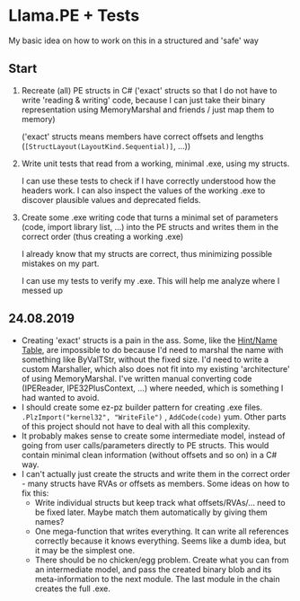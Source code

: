 # Llama.PE + Tests

My basic idea on how to work on this in a structured and 'safe' way

## Start

1. Recreate (all) PE structs in C# ('exact' structs so that I do not have to write 'reading & writing' code, because I can just take their binary representation using MemoryMarshal and friends / just map them to memory)

   ('exact' structs means members have correct offsets and lengths (`[StructLayout(LayoutKind.Sequential)]`, ...))

2. Write unit tests that read from a working, minimal .exe, using my structs.

   I can use these tests to check if I have correctly understood how the headers work. I can also inspect the values of the working .exe to discover plausible values and deprecated fields.

3. Create some .exe writing code that turns a minimal set of parameters (code, import library list, ...) into the PE structs and writes them in the correct order (thus creating a working .exe)

   I already know that my structs are correct, thus minimizing possible mistakes on my part.

   I can use my tests to verify my .exe. This will help me analyze where I messed up

## 24.08.2019

* Creating 'exact' structs is a pain in the ass.  Some, like the [Hint/Name Table](https://docs.microsoft.com/en-us/windows/win32/debug/pe-format#hintname-table), are impossible to do because I'd need to marshal the name with something like ByValTStr, without the fixed size. I'd need to write a custom Marshaller, which also does not fit into my existing 'architecture' of using MemoryMarshal. I've written manual converting code (IPEReader, IPE32PlusContext, ...) where needed, which is something I had wanted to avoid.
* I should create some ez-pz builder pattern for creating .exe files. `.PlzImport("kernel32", "WriteFile")` , `AddCode(code)` yum. Other parts of this project should not have to deal with all this complexity.
* It probably makes sense to create some intermediate model, instead of going from user calls/parameters directly to PE structs. This would contain minimal clean information (without offsets and so on) in a C# way.
* I can't actually just create the structs and write them in the correct order - many structs have RVAs or offsets as members. Some ideas on how to fix this:
  * Write individual structs but keep track what offsets/RVAs/... need to be fixed later. Maybe match them automatically by giving them names?
  * One mega-function that writes everything. It can write all references correctly because it knows everything. Seems like a dumb idea, but it may be the simplest one.
  * There should be no chicken/egg problem. Create what you can from an intermediate model, and pass the created binary blob and its meta-information to the next module. The last module in the chain creates the full .exe.